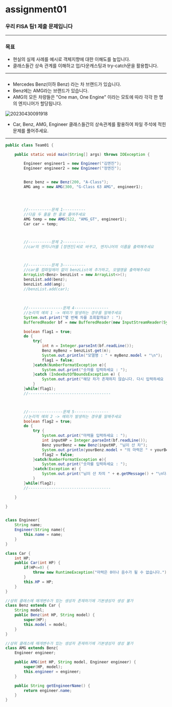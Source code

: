 # assignment01

### 우리 FISA 팀1 제출 문제입니다
------
### 목표
- 현실의 실제 사례를 예시로 객체지향에 대한 이해도를 높입니다.
- 클래스들간 상속 관계를 이해하고 업/다운캐스팅과 try-catch문을 활용합니다.
------
### 
- Mercedes Benz(이하 Benz) 라는 차 브랜드가 있습니다.
- Benz에는 AMG라는 브랜드가 있습니다.
- AMG의 모든 차량들은 "One man, One Engine" 이라는 모토에 따라 각각 한 명의 엔지니어가 할당됩니다.

![20230430091918](https://user-images.githubusercontent.com/114793764/235329506-558b97ab-987c-4254-9e58-d46b54c2d2b9.png)

- Car, Benz, AMG, Engineer 클래스들간의 상속관계를 활용하여 파일 주석에 적힌 문제를 풀어주세요.
------
``` java
public class Team01 {

	public static void main(String[] args) throws IOException {

		Engineer engineer1 = new Engineer("김엔진");
		Engineer engineer2 = new Engineer("정엔진");


		Benz benz = new Benz(200, "A-Class");
		AMG amg = new AMG(300, "G-Class 63 AMG", engineer1);




		//----------문제 1----------
		//다음 두 줄을 한 줄로 줄여주세요
		AMG temp = new AMG(522, "AMG_GT", engineer1);
		Car car = temp;



		//----------문제 2----------
		//car의 엔지니어를 [정엔진]씨로 바꾸고, 엔지니어의 이름을 출력해주세요



		//----------문제 3----------
		//car를 컴파일에러 없이 benzList에 추가하고, 모델명을 출력해주세요
		ArrayList<Benz> benzList = new ArrayList<>();
		benzList.add(benz);
		benzList.add(amg);
		//benzList.add(car);
    
    
    
		//---------------문제 4---------------
		//논리적 예외 1 -> 예외가 발생하는 경우를 말해주세요
		System.out.print("몇 번째 차를 조회할까요? : ");
		BufferedReader bf = new BufferedReader(new InputStreamReader(System.in));

		boolean flag1 = true;
		do {
			try{
				int n = Integer.parseInt(bf.readLine());
				Benz myBenz = benzList.get(n);
				System.out.println("모델명 : " + myBenz.model + "\n");
				flag1 = false;
			}catch(NumberFormatException e){
				System.out.print("숫자를 입력하세요 : ");
			}catch (IndexOutOfBoundsException e) {
				System.out.print("해당 차가 존재하지 않습니다. 다시 입력하세요 : ");
			}
		}while(flag1);
		//------------------------------------



		//---------------문제 5---------------
		//논리적 예외 2 -> 예외가 발생하는 경우를 말해주세요
		boolean flag2 = true;
		do {
			try {
				System.out.print("마력을 입력하세요 : ");
				int inputHP = Integer.parseInt(bf.readLine());
				Benz yourBenz = new Benz(inputHP, "님이 산 차");
				System.out.println(yourBenz.model + "의 마력은 " + yourBenz.HP + " 입니다.");
				flag2 = false;
			}catch(NumberFormatException e){
				System.out.print("숫자를 입력하세요 : ");
			}catch(Exception e) {
				System.out.print("님이 산 차의 " + e.getMessage() + "\n다시 입력하세요 : ");
			}
		}while(flag2);
		//------------------------------------

	}

}


class Engineer{
	String name;
	Engineer(String name){
		this.name = name;
	}
}

class Car {
	int HP;
	public Car(int HP) {
		if(HP<=0) {
			throw new RuntimeException("마력은 0이나 음수가 될 수 없습니다.");
		}
		this.HP = HP;
	}
}

//상위 클래스에 매개변수가 있는 생성자 존재하기에 기본생성자 생성 불가
class Benz extends Car {
	String model;
	public Benz(int HP, String model) {
		super(HP);
		this.model = model;
	}
}

//상위 클래스에 매개변수가 있는 생성자 존재하기에 기본생성자 생성 불가
class AMG extends Benz{
	Engineer engineer;

	public AMG(int HP, String model, Engineer engineer) {
		super(HP, model);
		this.engineer = engineer;
	}

	public String getEngineerName() {
		return engineer.name;
	}
}
```
